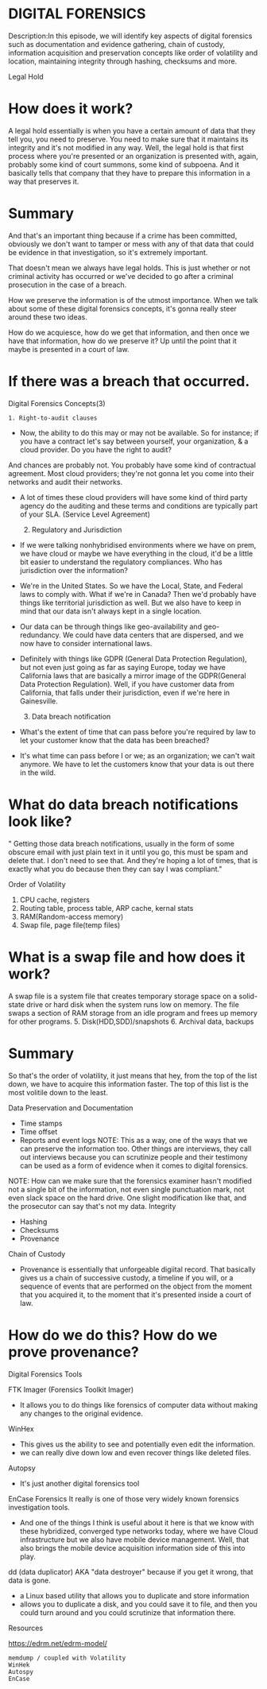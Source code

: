 # DIGITAL FORENSICS

Description:In this episode, we will identify key aspects of digital forensics such as documentation and evidence gathering, chain of custody, information acquisition and preservation concepts like order of volatility and location, maintaining integrity through hashing, checksums and more.

Legal Hold
# How does it work?
A legal hold essentially is when you have a certain amount of data that they tell you, you need to preserve. 
You need to make sure that it maintains its integrity and it's not modified in any way. Well, the legal hold is that first process where you're presented or an organization is presented with, again, probably some kind of court summons, some kind of subpoena. And it basically tells that company that they have to prepare this information in a way that preserves it.

# Summary

And that's an important thing because if a crime has been committed, obviously we don't want to tamper or mess with any of that data that could be evidence in that investigation, so it's extremely important. 

That doesn't mean we always have legal holds. This is just whether or not criminal activity has occurred or we've decided to go after a criminal prosecution in the case of a breach. 

How we preserve the information is of the utmost importance. When we talk about some of these digital forensics concepts, it's gonna really steer around these two ideas. 

How do we acquiesce, how do we get that information, and then once we have that information, how do we preserve it? Up until the point that it maybe is presented in a court of law.

# If there was a breach that occurred.

Digital Forensics Concepts(3)
    
    1. Right-to-audit clauses
- Now, the ability to do this may or may not be available. So for instance; if you have a contract let's say between yourself, your organization, & a cloud provider. Do you have the right to audit? 

And chances are probably not. You probably have some kind of contractual agreement. Most cloud providers; they're not gonna let you come into their networks and audit their networks. 

- A lot of times these cloud providers will have some kind of third party agency do the auditing and these terms and conditions are typically part of your SLA. (Service Level Agreement)

    
    2. Regulatory and Jurisdiction
- If we were talking nonhybridised environments where we have on prem, we have cloud or maybe we have everything in the cloud, it'd be a little bit easier to understand the regulatory compliances. Who has jurisdiction over the information?
    
- We're in the United States. So we have the Local, State, and Federal laws to comply with. What if we're in Canada? Then we'd probably have things like territorial jurisdiction as well. But we also have to keep in mind that our data isn't always kept in a single location. 

- Our data can be through things like geo-availability and geo-redundancy. We could have data centers that are dispersed, and we now have to consider international laws.

- Definitely with things like GDPR (General Data Protection Regulation), but not even just going as far as saying Europe, today we have California laws that are basically a mirror image of the GDPR(General Data Protection Regulation). Well, if you have customer data from California, that falls under their jurisdiction, even if we're here in Gainesville.

 
    3. Data breach notification
- What's the extent of time that can pass before you're required by law to let your customer know that the data has been breached? 

- It's what time can pass before I or we; as an organization; we can't wait anymore. We have to let the customers know that your data is out there in the wild.

# What do data breach notifications look like?
" Getting those data breach notifications, usually in the form of some obscure email with just plain text in it until you go, this must be spam and delete that. I don't need to see that. And they're hoping a lot of times, that is exactly what you do because then they can say I was compliant."


Order of Volatility
1. CPU cache, registers
2. Routing table, process table, ARP cache, kernal stats
3. RAM(Random-access memory)
4. Swap file, page file(temp files)
# What is a swap file and how does it work?
A swap file is a system file that creates temporary storage space on a solid-state drive or hard disk when the system runs low on memory. The file swaps a section of RAM storage from an idle program and frees up memory for other programs.
5. Disk(HDD,SDD)/snapshots
6. Archival data, backups

# Summary
 So that's the order of volatility, it just means that hey, from the top of the list down, we have to acquire this information faster. The top of this list is the most volitile down to the least.


Data Preservation and Documentation
 - Time stamps
 - Time offset
 - Reports and event logs
NOTE: This as a way, one of the ways that we can preserve the information too. Other things are interviews, they call out interviews because you can scrutinize people and their testimony can be used as a form of evidence when it comes to digital forensics. 

NOTE: How can we make sure that the forensics examiner hasn't modified not a single bit of the information, not even single punctuation mark, not even slack space on the hard drive. One slight modification like that, and the prosecutor can say that's not my data. 
  Integrity
  - Hashing
  - Checksums
  - Provenance

Chain of Custody
- Provenance is essentially that unforgeable digiital record. That basically gives us a chain of successive custody, a timeline if you will, or a sequence of events that are performed on the object from the moment that you acquired it, to the moment that it's presented inside a court of law. 

# How do we do this? How do we prove provenance?

Digital Forensics Tools

FTK Imager (Forensics Toolkit Imager)
- It allows you to do things like forensics of computer data without making any changes to the original evidence.
     
WinHex 
- This gives us the ability to see and potentially even edit the information.
- we can really dive down low and even recover things like deleted files.

Autopsy
- It's just another digital forensics tool

EnCase Forensics
It really is one of those very widely known forensics investigation tools.

- And one of the things I think is useful about it here is that we know with these hybridized, converged type networks today, where we have Cloud infrastructure but we also have mobile device management. Well, that also brings the mobile device acquisition information side of this into play.


dd (data duplicator) AKA "data destroyer" because if you get it wrong, that data is gone. 
- a Linux based utility that allows you to duplicate and store information
- allows you to duplicate a disk, and you could save it to file, and then you could turn around and you could scrutinize that information there.


Resources

https://edrm.net/edrm-model/

    memdump / coupled with Volatility
    WinHek
    Autospy
    EnCase
